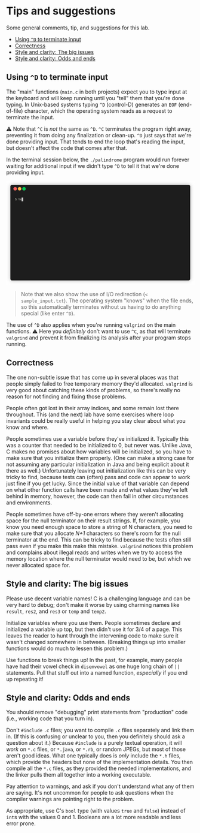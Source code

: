 # Tips and suggestions <!-- omit in toc -->

Some general comments, tip, and suggestions for this lab.

- [Using `^D` to terminate input](#using-d-to-terminate-input)
- [Correctness](#correctness)
- [Style and clarity: The big issues](#style-and-clarity-the-big-issues)
- [Style and clarity: Odds and ends](#style-and-clarity-odds-and-ends)

## Using `^D` to terminate input

The "main" functions (`main.c` in both projects) expect you to type input at
the keyboard and will keep running until you "tell" them that you're done typing.
In Unix-based systems typing `^D` (control-D) generates an
`EOF` (end-of-file) character, which the operating system reads as a request
to terminate the input.

:warning: Note that `^C` is _not_ the same as `^D`. `^C` terminates the
program right away, preventing it from doing any finalization or clean-up.
`^D` just says that we're done providing input. That tends to end the loop
that's reading the input, but doesn't affect the code that comes after that.

In the terminal session below, the `./palindrome` program would run forever
waiting for additional input if we didn't type `^D` to tell it that
we're done providing input.

![Termination session illustrated the use of ^D to terminate input](images/render1663347004591.gif)

> Note that we also show the use of I/O redirection (`< sample_input.txt`).
> The operating system "knows" when the file ends, so this automatically
> terminates without us having to do anything special (like enter `^D`).

The use of `^D` also applies when you're running `valgrind` on
the main functions. :warning: Here you _definitely_ don't want to
use `^C`, as that will terminate `valgrind` and prevent it from
finalizing its analysis after your program stops running.

## Correctness

The one non-subtle issue that has come up in several places was that
people simply failed to free temporary memory they'd allocated.
`valgrind` is very good about catching these kinds of problems, so
there's really no reason for not finding and fixing those problems.

People often got lost in their array indices, and some remain
lost there throughout. This (and the next) lab have some exercises
where loop invariants could be really useful in helping you stay clear
about what you know and where.

People sometimes use a variable before they've initialized it.
Typically this was a counter that needed to be initialized to 0, but
never was. Unlike Java, C makes no promises about how variables will
be initialized, so you have to make sure that you initialize them
properly. (One can make a strong case for not assuming any
particular initialization in Java and being explicit about it there
as well.) Unfortunately leaving out initialization like this can be
very tricky to find, because tests can (often) pass and code can
appear to work just fine if you get lucky. Since the initial value of that
variable can depend on what other function calls have been made and
what values they've left behind in memory, however, the code can then
fail in other circumstances and environments.

People sometimes have off-by-one errors where they weren't allocating
space for the null terminator on their result strings. If, for example,
you know you need enough space to store a string of N characters,
you need to make sure that you allocate *N+1* characters so there's
room for the null terminator at the end. This can be tricky to find
because the tests often still pass even if you make this make this
mistake. `valgrind` notices this problem and complains about
illegal reads and writes when we try to access the memory location
where the null terminator would need to be, but which we never
allocated space for.

## Style and clarity: The big issues

Please use decent variable names! C is a challenging language and
can be very hard to debug; don't make it worse by using charming
names like `result`, `res2`, and `res3` or `temp` and `temp2`.

Initialize variables where you use them. People sometimes declare
and initialized a variable up top, but then didn't use it for
3/4 of a page. This leaves the reader to hunt through the
intervening code to make sure it wasn't changed somewhere in
between. (Breaking things up into smaller functions would do much to
lessen this problem.)

Use functions to break things up! In the past, for example, many people
have had their vowel check in `disemvowel` as one huge long chain of `||` statements. Pull that stuff out into a named function, *especially* if
you end up repeating it!

## Style and clarity: Odds and ends

You should remove "debugging" print statements from "production"
code (i.e., working code that you turn in).

Don't `#include` `.c` files; you want to compile `.c` files
separately and link them in. (If this is confusing or unclear to
you, then you definitely should ask a question about it.) Because
`#include` is a purely textual operation, it will *work* on `*.c`
files, or `*.java`, or `*.rb`, or random JPEGs, but most of those
aren't good ideas. What one typically does is *only* include
the `*.h` files, which provide the headers but none of the
implementation details. You then compile all the `*.c` files,
as they provided the needed implementations, and the
linker pulls them all together into a working executable.

Pay attention to warnings, and ask if you don't understand what any
of them are saying. It's not uncommon for people to ask questions when the
compiler warnings are pointing right to the problem.

As appropriate, use C's `bool` type (with values `true` and `false`)
instead of `int`s with the values 0 and 1. Booleans are a lot more
readable and less error prone.
